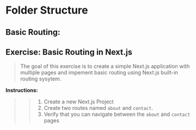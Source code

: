 
# Folder Structure

## Basic Routing:

## Exercise: Basic Routing in Next.js

> The goal of this exercise is to create a simple Next.js application with multiple pages and impement basic routing using Next.js built-in routing sysytem.

**Instructions:**
>>1. Create a new Next.js Project
>> 2. Create two routes named `about` and `contact`.
>>3. Verify that you can navigate between the `about` and `contact` pages
